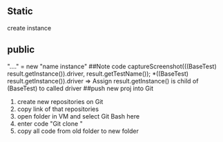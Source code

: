 ## Static
create instance 
## public
 "...." = new "name instance"
##Note code
 captureScreenshot(((BaseTest) result.getInstance()).driver, result.getTestName());
 *((BaseTest) result.getInstance()).driver => Assign result.getInstance() is child of (BaseTest) to called driver
 ##push new proj into Git
 1. create new repositories on Git
2. copy link of that repositories 
3. open folder in VM and select Git Bash here
4. enter code "Git clone <link of repositories> "
5. copy all code from old folder to new folder